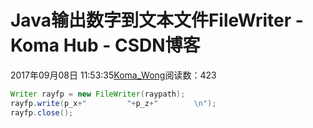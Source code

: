 # Java输出数字到文本文件FileWriter - Koma Hub - CSDN博客
2017年09月08日 11:53:35[Koma_Wong](https://me.csdn.net/Rong_Toa)阅读数：423
```java
Writer rayfp = new FileWriter(raypath);
rayfp.write(p_x+"         "+p_z+"        \n");
rayfp.close();
```

